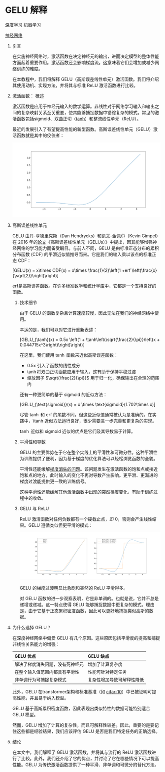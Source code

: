 # GELU 解释

[深度学习](https://www.baeldung.com/cs/category/ai/deep-learning) [机器学习](https://www.baeldung.com/cs/category/ai/ml)

[神经网络](https://www.baeldung.com/cs/tag/neural-networks)

1. 引言

    在实施神经网络时，激活函数在决定神经元的输出，进而决定模型的整体性能方面起着重要作用。激活函数还会影响梯度流。这意味着它们会增加或减少网络训练的难度。

    在本教程中，我们将解释 GELU（高斯误差线性单元）激活函数。我们将介绍其使用动机、实现方法，并将其与标准 ReLU 激活函数进行比较。

2. 激活函数： 概述

    激活函数是应用于神经元输入的数学运算。非线性对于网络学习输入和输出之间的复杂映射关系至关重要，使其能够捕捉数据中错综复杂的模式。常见的激活函数包括sigmoid、双曲正切（[tanh](https://www.baeldung.com/cs/sigmoid-vs-tanh-functions)）和整流线性单元（ReLU）。

    最近的发展引入了有望提高性能的新型函数。高斯误差线性单元（GELU）激活函数就是其中的佼佼者：

    ![GELU函数](pic/Plot_of_GELU.webp)

3. 高斯误差线性单元

    GELU 由丹-亨德里克斯（Dan Hendrycks）和凯文-金佩尔（Kevin Gimpel）在 2016 年的[论文](https://arxiv.org/abs/1606.08415)《高斯误差线性单元（GELUs）》中提出，因其能够增强神经网络的学习能力而备受瞩目。与前人不同，GELU 是由标准正态分布的累积分布函数 (CDF) 的平滑近似值推导而来。它是我们的输入乘以该点的标准正态 CDF：

    \[GELU(x) = x\times CDF(x) = x\times \frac{1}{2}\left(1 +erf \left(\frac{x}{\sqrt{2}}\right)\right)\]

    erf是高斯误差函数。在许多标准数学和统计学库中，它都是一个支持良好的函数。

    1. 技术细节

        由于 GELU 的函数复杂且计算速度较慢，因此无法在我们的神经网络中使用。

        幸运的是，我们可以对它进行重新表述：

        \[GELU_{\tanh}(x) = 0.5x \left(1 + \tanh\left(\sqrt{\frac{2}{\pi}}\left(x + 0.044715x^3\right)\right)\right)\]

        在这里，我们使用 $\tanh$ 函数来近似高斯误差函数：

        - 0.5x 引入了函数的线性成分
        - $\tanh$将双曲正切函数应用于输入，这有助于保持平稳过渡
        - 缩放因子 $\sqrt{\frac{2}{\pi}}$ 用于归一化，确保输出在合理的范围内

        还有一种更简单的基于 sigmoid 的近似方法：

        \[GELU_{\text{sigmoid}}(x) = x \times \text{sigmoid}(1.702\times x)\]

        尽管 $\tanh$ 和 erf 的尾数不同，但这些近似值通常被认为是准确的。在实践中，\tanh 近似方法运行良好，很少需要进一步完善和更复杂的实现。

        $\tanh$ 近似和 sigmoid 近似的优点是它们及其导数易于计算。

    2. 平滑性和导数

        GELU 的主要优势在于它在整个实线上的平滑性和可微分性。这种平滑性为训练提供了便利，因为基于梯度的优化算法可以轻松浏览函数的全貌。

        平滑性还能缓解[梯度消失的问题](https://en.wikipedia.org/wiki/Vanishing_gradient_problem)。该问题发生在激活函数的饱和点或接近饱和点的地方，此时输入的变化不再对导数产生影响。更平滑、更渐进的梯度过渡能提供更一致的训练信号。

        这种平滑性还能缓解其他激活函数中出现的突然梯度变化，有助于训练过程中的收敛。

    3. GELU 与 ReLU

        ReLU 激活函数对任何负数都有一个硬截止点，即 0，否则会产生线性结果。GELU 遵循类似但更平滑的模式：

        ![GELU 和 ReLU 及导数](pic/gelu_relu_and_derivatives_comparison_side_by_side.webp)

        GELU 的梯度过渡明显比急剧和突然的 ReLU 平滑得多。

        对 GELU 函数的进一步观察表明，它是非单调的。也就是说，它并不总是递增或递减。这一特点使得 GELU 能够捕捉数据中更复杂的模式。理由是，由于它基于正态累积密度函数，因此可以更好地捕捉类似高斯的数据。

4. 为什么选择 GELU？

    在深度神经网络中偏爱 GELU 有几个原因。这些原因包括平滑度的提高和捕捉非线性关系能力的增强：

    | GELU 优点          | GELU 缺点       |
    |------------------|---------------|
    | 解决了梯度消失问题，没有死神经元 | 增加了计算复杂度      |
    | 在整个输入值范围内都具有平滑性  | 性能可针对特定任务     |
    | 非单调行为可捕捉复杂模式     | 复杂性增加导致可解释性降低 |

    此外，GELU 在transformer架构和标准基准（如 [cifar-10](https://www.hindawi.com/journals/jmath/2023/4229924/)）中已被证明可提高性能，并且易于纳入模型。

    GELU 基于高斯累积密度函数，因此表现出类似特性的数据可能特别适合 GELU 模型。

    然而，GELU 增加了计算的复杂性，而且可解释性较差。因此，重要的是要记住这些都是经验结果，我们应该评估 GELU 是否是我们特定任务的正确选择。

5. 结论

    在本文中，我们解释了 GELU 激活函数，并将其与流行的 ReLU 激活函数进行了比较。此外，我们还介绍了它的优点，并讨论了它在哪些情况下可以提高性能。GELU 为传统激活函数提供了一种平滑、非单调和可微分的替代方法。
